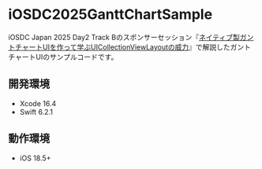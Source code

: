 # iOSDC2025GanttChartSample

iOSDC Japan 2025 Day2 Track Bのスポンサーセッション『[ネイティブ製ガントチャートUIを作って学ぶUICollectionViewLayoutの威力](https://fortee.jp/iosdc-japan-2025/proposal/324484f6-bc04-4c3d-ada6-f83bab0dd114)』で解説したガントチャートUIのサンプルコードです。

## 開発環境

- Xcode 16.4
- Swift 6.2.1

## 動作環境

- iOS 18.5+
